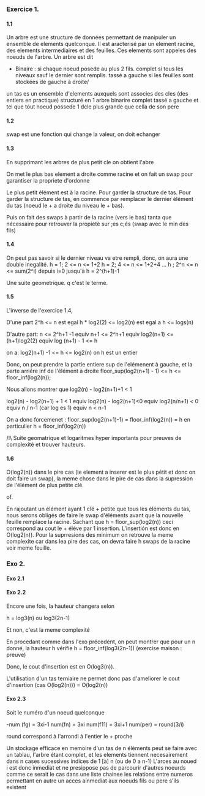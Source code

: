 ### Exercice 1.

#### 1.1

Un arbre est une structure de données permettant de manipuler un ensemble de elements quelconque. Il est aracterisé par un element racine, des elements intermediaires et des feuilles. Ces elements sont appeles des noeuds de l'arbre. Un arbre est dit 

- Binaire : si chaque noeud posede au plus 2 fils.
complet si tous les niveaux sauf le dernier sont remplis.
tassé a gauche si les feuilles sont stockées de gauche à droite/

un tas es un ensemble d'elements auxquels sont associes des cles (des entiers en practique) structuré en 1 arbre binarire complet tassé a gauche et tel que tout noeud possede 1 dcle plus grande que cella de son pere

#### 1.2

swap est une fonction qui change la valeur, on doit echanger 

#### 1.3

En supprimant les arbres de plus petit cle on obtient l'abre

            
On met le plus bas element a droite comme racine et on fait un swap pour garantiser la propriete d'ordonne

Le plus petit élément est à la racine. Pour garder la structure de tas. Pour garder la structure de tas, en commence par remplacer le dernier élément du tas (noeud le + a droite du niveau le + bas).

Puis on fait des swaps à partir de la racine (vers le bas) tanta que nécessaire pour retrouver la propiété sur ;es c;és (swap avec le min des fils)

#### 1.4

On peut pas savoir si le dernier niveau va etre rempli, donc, on aura une double inegalité.
h = 1; 2 <= n <= 1+2
h = 2; 4 <= n <= 1+2+4
...
h   ; 2^n <= n <= sum(2^i) depuis i=0 jusqu'à h = 2^(h+1)-1

Une suite geometrique. q c'est le terme.

#### 1.5

L'inverse de l'exercice 1.4,

D'une part 2^h <= n est egal  h * log2(2) <= log2(n) est egal a h <= logs(n)

D'autre part: n <= 2^h+1 -1 equiv n+1 <= 2^h+1 
equiv log2(n+1) <= (h+1)log2(2)
equiv log (n+1) - 1 <= h

on a: log2(n+1) -1 <= h <= log2(n)
on h est un entier

Donc, on peut prendre la partie entiere sup de l'elémenent à gauche, et la parte arriére inf de l'élément à droite
floor_sup(log2(n+1) - 1) <= h <= floor_inf(log2(n));

Nous allons montrer que log2(n) - log2(n+1)+1 < 1


log2(n) - log2(n+1) + 1 < 1 equiv log2(n) - log2(n+1)<0 equiv log2(n/n+1) < 0 equiv n / n-1 (car log es 1) equiv n < n-1

On a donc forcemenet  : floor_sup(log2(n+1)-1) = floor_inf(log2(n)) = h en particulier h = floor_inf(log2(n))

/!\ Suite geomatrique et logaritmes hyper importants pour preuves de complexité et trouver hauteurs.

#### 1.6

O(log2(n)) dans le pire cas (le element a inserer est le plus pétit et donc on doit faire un swap), la meme chose dans le pire de cas dans la supression de l'élément de plus petite clé.

of.

En rajoutant un élément ayant 1 clé + petite que tous les éléments du tas, nous serons obligés de faire le swap d'éléments avant que la nouvelle feuille remplace la racine. Sachant que h = floor_sup(log2(n)) ceci correspond au cout le + éléve par 1 insertion. L'insertión est donc en O(log2(n)). Pour la suprresions des minimum on retrouve la meme complexite car dans lea pire des cas, on devra faire h swaps de la racine voir meme feuille.

### Exo 2.

#### Exo 2.1

#### Exo 2.2

Encore une fois, la hauteur changera selon 

h = log3(n) ou log3(2n-1)

Et non, c'est la meme complexité

En procedant comme dans l'exo précedent, on peut montrer que pour un n donné, la hauteur h vérifie h = floor_inf(log3(2n-1)) (exercise maison : preuve)

Donc, le cout d'insertion est en O(log3(n)).

L'utilisation d'un tas terniaire ne permet donc pas d'ameliorer le cout d'insertion (cas O(log2(n))) = O(log2(n))

#### Exo 2.3

Soit le numéro d'un noeud quelconque

-num (fg) = 3xi-1
num(fn) = 3xi
num(f11) = 3xi+1
num(per) = round(3/i)

round correspond à l'arrondi à l'entier le + proche

Un stockage efficace en memoire d'un tas de n éléments peut se faire avec un tablau, l'arbre étant complet, et les elements tiennent necesairement dans n cases sucessives indices de 1 [à] n (ou de 0 a n-1)
L'arces au noued i est donc inmediat et ne presippose pas de parcourir d'autres noeurds comme ce serait le cas dans une liste chainee les relations entre numeros permettant en autre un acces ainmediat aux noeuds fils ou pere s'ils existent